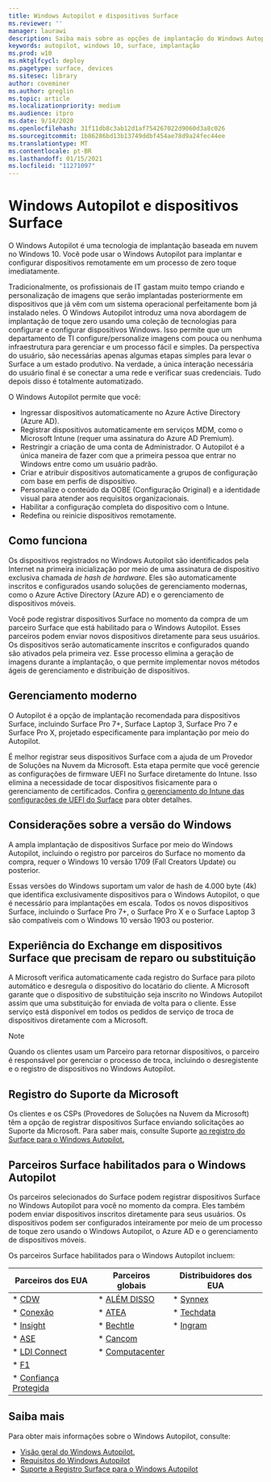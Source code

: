 ```yaml
---
title: Windows Autopilot e dispositivos Surface
ms.reviewer: ''
manager: laurawi
description: Saiba mais sobre as opções de implantação do Windows Autopilot para dispositivos Surface.
keywords: autopilot, windows 10, surface, implantação
ms.prod: w10
ms.mktglfcycl: deploy
ms.pagetype: surface, devices
ms.sitesec: library
author: coveminer
ms.author: greglin
ms.topic: article
ms.localizationpriority: medium
ms.audience: itpro
ms.date: 9/14/2020
ms.openlocfilehash: 31f11db8c3ab12d1af754267022d9060d3a8c026
ms.sourcegitcommit: 1b86286bd13b13749ddbf454ae78d9a24fec44ee
ms.translationtype: MT
ms.contentlocale: pt-BR
ms.lasthandoff: 01/15/2021
ms.locfileid: "11271097"
---
```

# Windows Autopilot e dispositivos Surface

O Windows Autopilot é uma tecnologia de implantação baseada em nuvem no Windows 10. Você pode usar o Windows Autopilot para implantar e configurar dispositivos remotamente em um processo de zero toque imediatamente.

Tradicionalmente, os profissionais de IT gastam muito tempo criando e personalização de imagens que serão implantadas posteriormente em dispositivos que já vêm com um sistema operacional perfeitamente bom já instalado neles. O Windows Autopilot introduz uma nova abordagem de implantação de toque zero usando uma coleção de tecnologias para configurar e configurar dispositivos Windows. Isso permite que um departamento de TI configure/personalize imagens com pouca ou nenhuma infraestrutura para gerenciar e um processo fácil e simples. Da perspectiva do usuário, são necessárias apenas algumas etapas simples para levar o Surface a um estado produtivo. Na verdade, a única interação necessária do usuário final é se conectar a uma rede e verificar suas credenciais. Tudo depois disso é totalmente automatizado.

O Windows Autopilot permite que você:

- Ingressar dispositivos automaticamente no Azure Active Directory (Azure AD).
- Registrar dispositivos automaticamente em serviços MDM, como o Microsoft Intune (requer uma assinatura do Azure AD Premium).
- Restringir a criação de uma conta de Administrador. O Autopilot é a única maneira de fazer com que a primeira pessoa que entrar no Windows entre como um usuário padrão.
- Criar e atribuir dispositivos automaticamente a grupos de configuração com base em perfis de dispositivo.
- Personalize o conteúdo da OOBE (Configuração Original) e a identidade visual para atender aos requisitos organizacionais.
- Habilitar a configuração completa do dispositivo com o Intune.
- Redefina ou reinicie dispositivos remotamente.

## Como funciona

Os dispositivos registrados no Windows Autopilot são identificados pela Internet na primeira inicialização por meio de uma assinatura de dispositivo exclusiva chamada *de hash de hardware.* Eles são automaticamente inscritos e configurados usando soluções de gerenciamento modernas, como o Azure Active Directory (Azure AD) e o gerenciamento de dispositivos móveis.

Você pode registrar dispositivos Surface no momento da compra de um parceiro Surface que está habilitado para o Windows Autopilot. Esses parceiros podem enviar novos dispositivos diretamente para seus usuários. Os dispositivos serão automaticamente inscritos e configurados quando são ativados pela primeira vez. Esse processo elimina a geração de imagens durante a implantação, o que permite implementar novos métodos ágeis de gerenciamento e distribuição de dispositivos.

## Gerenciamento moderno

O Autopilot é a opção de implantação recomendada para dispositivos Surface, incluindo Surface Pro 7+, Surface Laptop 3, Surface Pro 7 e Surface Pro X, projetado especificamente para implantação por meio do Autopilot.

 É melhor registrar seus dispositivos Surface com a ajuda de um Provedor de Soluções na Nuvem da Microsoft. Esta etapa permite que você gerencie as configurações de firmware UEFI no Surface diretamente do Intune. Isso elimina a necessidade de tocar dispositivos fisicamente para o gerenciamento de certificados. Confira [o gerenciamento do Intune das configurações de UEFI do Surface](surface-manage-dfci-guide.md) para obter detalhes.

## Considerações sobre a versão do Windows

A ampla implantação de dispositivos Surface por meio do Windows Autopilot, incluindo o registro por parceiros do Surface no momento da compra, requer o Windows 10 versão 1709 (Fall Creators Update) ou posterior.

Essas versões do Windows suportam um valor de hash de 4.000 byte (4k) que identifica exclusivamente dispositivos para o Windows Autopilot, o que é necessário para implantações em escala. Todos os novos dispositivos Surface, incluindo o Surface Pro 7+, o Surface Pro X e o Surface Laptop 3 são compatíveis com o Windows 10 versão 1903 ou posterior.

## Experiência do Exchange em dispositivos Surface que precisam de reparo ou substituição

A Microsoft verifica automaticamente cada registro do Surface para piloto automático e desregula o dispositivo do locatário do cliente.  A Microsoft garante que o dispositivo de substituição seja inscrito no Windows Autopilot assim que uma substituição for enviada de volta para o cliente. Esse serviço está disponível em todos os pedidos de serviço de troca de dispositivos diretamente com a Microsoft.

> [!NOTE]
> Quando os clientes usam um Parceiro para retornar dispositivos, o parceiro é responsável por gerenciar o processo de troca, incluindo o desregistente e o registro de dispositivos no Windows Autopilot.

## Registro do Suporte da Microsoft

Os clientes e os CSPs (Provedores de Soluções na Nuvem da Microsoft) têm a opção de registrar dispositivos Surface enviando solicitações ao Suporte da Microsoft. Para saber mais, consulte Suporte [ao registro do Surface para o Windows Autopilot.](surface-autopilot-registration-support.md)

## Parceiros Surface habilitados para o Windows Autopilot

Os parceiros selecionados do Surface podem registrar dispositivos Surface no Windows Autopilot para você no momento da compra. Eles também podem enviar dispositivos inscritos diretamente para seus usuários. Os dispositivos podem ser configurados inteiramente por meio de um processo de toque zero usando o Windows Autopilot, o Azure AD e o gerenciamento de dispositivos móveis.

Os parceiros Surface habilitados para o Windows Autopilot incluem:

| Parceiros dos EUA | Parceiros globais | Distribuidores dos EUA |
|--------------|---------------|-------------------|
| * [CDW](https://www.cdw.com/) | * [ALÉM DISSO](https://www.also.com/ec/cms5/de_1010/1010_anbieter/microsoft/windows-autopilot/index.jsp) | * [Synnex](https://www.synnexcorp.com/us/microsoft/surface-autopilot/)  |
| * [Conexão](https://www.connection.com/brand/microsoft/microsoft-surface)   | * [ATEA](https://www.atea.com/) | * [Techdata](https://www.techdata.com/)  |
| * [Insight](https://www.insight.com/en_US/buy/partner/microsoft/surface/windows-autopilot.html)  | * [Bechtle](https://www.bechtle.com/marken/microsoft/microsoft-windows-autopilot) | * [Ingram](https://go.microsoft.com/fwlink/p/?LinkID=2128954)   |
| * [ASE](https://www.shi.com/Surface) | * [Cancom](https://www.cancom.de/) |    |
| * [LDI Connect](https://www.myldi.com/managed-it/)  | * [Computacenter](https://www.computacenter.com/uk) |    |
| * [F1](https://www.functiononeit.com/#empower)  |   |  |
| * [Confiança Protegida](https://go.microsoft.com/fwlink/p/?LinkID=2129005) | | | 

## Saiba mais

Para obter mais informações sobre o Windows Autopilot, consulte:
- [Visão geral do Windows Autopilot.](https://docs.microsoft.com/windows/deployment/windows-autopilot/windows-10-autopilot)
- [Requisitos do Windows Autopilot](https://docs.microsoft.com/windows/deployment/windows-autopilot/windows-autopilot-requirements)
- [Suporte a Registro Surface para o Windows Autopilot](surface-autopilot-registration-support.md)